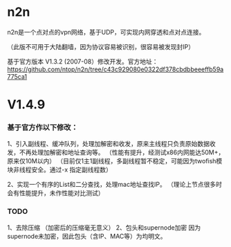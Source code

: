 # n2n
n2n是一个点对点的vpn网络，基于UDP，可实现内网穿透和点对点连接。

（此版不可用于大陆翻墙，因为协议容易被识别，很容易被发现封IP）

基于官方版本 V1.3.2 (2007-08）修改开发。官方地址：https://github.com/ntop/n2n/tree/c43c929080e0322df378cbdbbeeeffb59a775ca1
# V1.4.9
### 基于官方作以下修改：
1、引入副线程、缓冲队列，处理加解密和收发，原来主线程只负责原始数据收发，不再处理加解密和地址查询等。
（性能有提升，经测试x86内网能达50M+，原来仅10M以内）
（目前仅1主1副线程，多副线程暂不稳定，可能因为twofish模块非线程安全。通过-x 指定副线程数）

2、实现一个有序的List和二分查找，处理mac地址查找IP。
   （理论上节点很多时会有性能提升，未作性能对比测试）
   
### TODO
1、去除压缩
   （加密后的压缩毫无意义）
2、包头和supernode加密
   因为supernode未加密，因此包头（含IP、MAC等）为均明文。
